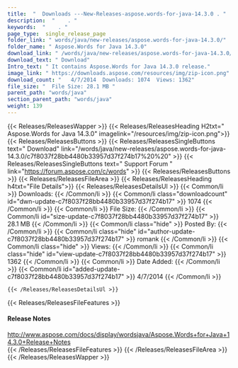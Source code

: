 ```yaml
---
title:  "  Downloads ---New-Releases-aspose.words-for-java-14.3.0 . " 
description:  "    . " 
keywords:  "    . " 
page_type:  single_release_page
folder_link: " words/java/new-releases/aspose.words-for-java-14.3.0/"
folder_name: " Aspose.Words for Java 14.3.0"
download_link: " /words/java/new-releases/aspose.words-for-java-14.3.0/c7f8037f28bb4480b33957d37f274b17"
download_text: " Download"
Intro_text: " It contains Aspose.Words for Java 14.3.0 release."
image_link: " https://downloads.aspose.com/resources/img/zip-icon.png"
download_count: "   4/7/2014  Downloads: 1074  Views: 1362"
file_size: "  File Size: 28.1 MB "
parent_path: "words/java"
section_parent_path: "words/java"
weight: 139 
---
```


{{< Releases/ReleasesWapper >}}
  {{< Releases/ReleasesHeading H2txt=" Aspose.Words for Java 14.3.0" imagelink="/resources/img/zip-icon.png">}}
  {{< Releases/ReleasesButtons >}}
    {{< Releases/ReleasesSingleButtons text=" Download" link="/words/java/new-releases/aspose.words-for-java-14.3.0/c7f8037f28bb4480b33957d37f274b17%20%20" >}}
    {{< Releases/ReleasesSingleButtons text=" Support Forum " link="https://forum.aspose.com/c/words" >}}
  {{< Releases/ReleasesButtons >}}
  {{< Releases/ReleasesFileArea >}}
    {{< Releases/ReleasesHeading h4txt="File Details">}}
    {{< Releases/ReleasesDetailsUl >}}
            {{< Common/li  >}} Downloads: {{< /Common/li >}} 
      {{< Common/li class="downloadcount" id="dwn-update-c7f8037f28bb4480b33957d37f274b17" >}} 1074 {{< /Common/li >}} 
      {{< Common/li  >}} File Size: {{< /Common/li >}} 
      {{< Common/li id="size-update-c7f8037f28bb4480b33957d37f274b17" >}} 28.1 MB {{< /Common/li >}} 
      {{< Common/li  class="hide" >}} Posted By: {{< /Common/li >}} 
      {{< Common/li class="hide" id="author-update-c7f8037f28bb4480b33957d37f274b17" >}} romank {{< /Common/li >}} 
      {{< Common/li class="hide"  >}} Views: {{< /Common/li >}} 
      {{< Common/li class="hide" id="view-update-c7f8037f28bb4480b33957d37f274b17" >}} 1362 {{< /Common/li >}} 
      {{< Common/li  >}} Date Added: {{< /Common/li >}} 
      {{< Common/li id="added-update-c7f8037f28bb4480b33957d37f274b17" >}} 4/7/2014 {{< /Common/li >}} 

    {{< /Releases/ReleasesDetailsUl >}}

  {{< Releases/ReleasesFileFeatures >}}
      <h4>Release Notes</h4><div><a href="http://www.aspose.com/docs/display/wordsjava/Aspose.Words+for+Java+14.3.0+Release+Notes">http://www.aspose.com/docs/display/wordsjava/Aspose.Words+for+Java+14.3.0+Release+Notes</a></div>
  {{< /Releases/ReleasesFileFeatures >}}
 {{< /Releases/ReleasesFileArea >}}
{{< /Releases/ReleasesWapper >}}


